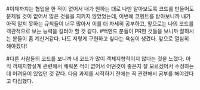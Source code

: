 #이제까지는 협업을 한 적이 없어서 내가 원하는 대로 나만 알아보도록 코드를 만들어도 문제될 것이 없어서 많은 것들을 지키지 않았었는데, 이번에 코멘트를 받아보니까 내가 아직 알지 못하는 규칙들이 너무 많아서 이를 더 자세히 공부하고, 앞으로는 나의 코드를 객관적으로 보는 능력을 길러야 할 것 같다. #백엔드 분들이 PR한 것들을 보니까 잘하시는 분들이 좀 계신거같다. 나도 저렇게 구현하고 싶다는 욕심이 생겼다. 앞으로 열심히 해야겠다!

#다른 사람들의 코드를 보니까 내 코드가 많이 객체지향적이지 않다는 것을 느꼈다. 아직 객체지향설계 관련해서 배워본 적이 없어서 어떤것이 좋은지 잘 모르겠어서 수정하는데 어려움이 있었던 것 같다. 다음 과제를 시작하기 전에는 꼭 관련해서 공부를 해야겠다고 다짐했다.
